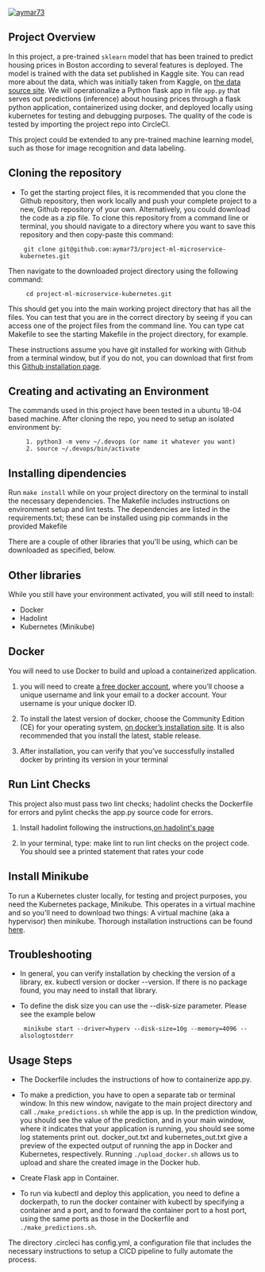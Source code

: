 [![aymar73](https://circleci.com/gh/aymar73/project-ml-microservice-kubernetes.svg?style=svg)](https://github.com/aymar73/project-ml-microservice-kubernetes/tree/master)

## Project Overview


In this project, a pre-trained `sklearn` model that has been trained to predict housing prices in Boston according to several features is deployed. The model is trained with the data set published in Kaggle site. You can read more about the data, which was initially taken from Kaggle, on [the data source site](https://www.kaggle.com/c/boston-housing). We will operationalize a Python flask app in file `app.py` that serves out predictions (inference) about housing prices through a flask python application, containerized using docker, and deployed locally using kubernetes for testing and debugging purposes. The quality of the code is tested by importing the project repo into CircleCI.

This project could be extended to any pre-trained machine learning model, such as those for image recognition and data labeling.
  
## Cloning the repository
  
  * To get the starting project files, it is recommended that you clone the Github repository, then work locally and push your complete project to a new, Github repository of your own. Alternatively, you could download the code as a zip file.
To clone this repository from a command line or terminal, you should navigate to a directory where you want to save this repository and then copy-paste this command:

         git clone git@github.com:aymar73/project-ml-microservice-kubernetes.git

Then navigate to the downloaded project directory using the following command:

         cd project-ml-microservice-kubernetes.git

This should get you into the main working project directory that has all the files. You can test that you are in the correct directory by seeing if you can access one of the project files from the command line. You can type cat Makefile to see the starting Makefile in the project directory, for example.

These instructions assume you have git installed for working with Github from a terminal window, but if you do not, you can download that first from this [Github installation page](https://www.atlassian.com/git/tutorials/install-git).

## Creating and activating an Environment

The commands used in this project have been tested in a ubuntu 18-04 based machine. After cloning the repo, you need to setup an isolated environment by:

         1. python3 -m venv ~/.devops (or name it whatever you want)
         2. source ~/.devops/bin/activate

## Installing dipendencies

Run `make install` while on your project directory on the terminal to install the necessary dependencies. The Makefile includes instructions on environment setup and lint tests. The dependencies are listed in the requirements.txt; these can be installed using pip commands in the provided Makefile

There are a couple of other libraries that you'll be using, which can be downloaded as specified, below.

## Other libraries

While you still have your environment activated, you will still need to install:

  * Docker
  * Hadolint
  * Kubernetes (Minikube)

## Docker

You will need to use Docker to build and upload a containerized application. 

  1. you will need to create [a free docker account](https://hub.docker.com/), where you’ll choose a unique username and link your email to a docker account. Your username is your unique docker ID.
  
  2. To install the latest version of docker, choose the Community Edition (CE) for your operating system, [on docker’s installation site](https://docs.docker.com/get-docker/). It is also recommended that you install the latest, stable release.
  
  3. After installation, you can verify that you’ve successfully installed docker by printing its version in your terminal
  
## Run Lint Checks

This project also must pass two lint checks; hadolint checks the Dockerfile for errors and pylint checks the app.py source code for errors.

  1. Install hadolint following the instructions,[on hadolint's page](https://github.com/hadolint/hadolint)
  
  2. In your terminal, type: make lint to run lint checks on the project code. You should see a printed statement that rates your code
  
## Install Minikube

To run a Kubernetes cluster locally, for testing and project purposes, you need the Kubernetes package, Minikube. This operates in a virtual machine and so you'll need to download two things: A virtual machine (aka a hypervisor) then minikube. Thorough installation instructions can be found [here](https://kubernetes.io/docs/tasks/tools/install-minikube/).

## Troubleshooting

  * In general, you can verify installation by checking the version of a library, ex. kubectl version or docker --version. If there is no package found, you may need to install that library.
  
  * To define the disk size you can use the --disk-size parameter. Please see the example below
       
         minikube start --driver=hyperv --disk-size=10g --memory=4096 --alsologtostderr
  
## Usage Steps

  * The Dockerfile includes the instructions of how to containerize app.py.

  * To make a prediction, you have to open a separate tab or terminal window. In this new window, navigate to the main project directory and call `./make_predictions.sh` while the app is up. In the prediction window, you should see the value of the prediction, and in your main window, where it indicates that your application is running, you should see some log statements print out. docker_out.txt and kubernetes_out.txt give a preview of the expected output of running the app in Docker and Kubernetes, respectively. Running `./upload_docker.sh` allows us to upload and share the created image in the Docker hub.

  * Create Flask app in Container.

  * To run via kubectl and deploy this application, you need to define a dockerpath, to run the docker container with kubectl by specifying a container and a port, and to forward the container port to a host port, using the same ports as those in the Dockerfile and `./make_predictions.sh`.

 The directory .circleci has config.yml, a configuration file that includes the necessary instructions to setup a CICD pipeline to fully automate the process.
